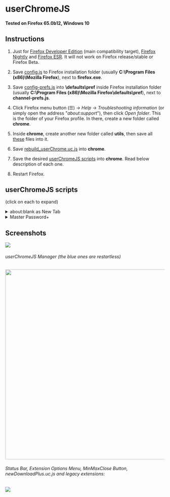 # userChromeJS

#### Tested on Firefox 65.0b12, Windows 10

## Instructions

1. Just for [Firefox Developer Edition](https://www.mozilla.org/firefox/developer/) (main compatibility target), [Firefox Nightly](https://www.mozilla.org/firefox/channel/desktop/#nightly) and [Firefox ESR](https://www.mozilla.org/en-US/firefox/organizations/all/). It will not work on Firefox release/stable or Firefox Beta.

2. Save [config.js](https://github.com/xiaoxiaoflood/firefox-scripts/raw/master/installation-folder/config.js) to Firefox installation folder (usually **C:\Program Files (x86)\Mozilla Firefox**), next to **firefox.exe**.

3. Save [config-prefs.js](https://raw.githubusercontent.com/xiaoxiaoflood/firefox-scripts/master/installation-folder/config-prefs.js) into **\defaults\pref** inside Firefox installation folder (usually **C:\Program Files (x86)\Mozilla Firefox\defaults\pref**), next to **channel-prefs.js**.

4. Click Firefox menu button (☰) -> *Help* -> *Troubleshooting information* (or simply open the address "*about:support*"), then click *Open folder*. This is the folder of your Firefox profile. In there, create a new folder called **chrome**.

5. Inside **chrome**, create another new folder called **utils**, then save all [these](https://github.com/xiaoxiaoflood/firefox-scripts/tree/master/chrome/utils) files into it.

6. Save [rebuild_userChrome.uc.js](https://github.com/xiaoxiaoflood/firefox-scripts/raw/master/chrome/rebuild_userChrome.uc.js) into **chrome**.

7. Save the desired [userChromeJS scripts](https://github.com/xiaoxiaoflood/firefox-scripts/tree/master/chrome) into **chrome**. Read below description of each one.

8. Restart Firefox.

## userChromeJS scripts

(click on each to expand)
<details>
  <summary>about:blank as New Tab</summary>
  Self-descriptive title. For clean, light and empty New Tab page.

  [Download link](https://github.com/xiaoxiaoflood/firefox-scripts/raw/master/chrome/aboutBlankNewTab.uc.js).  
</details>
<details>
  <summary>Master Password+</summary>
  Locks Firefox with password. It will prompt the password on browser startup or anytime when you lock it with Ctrl+Alt+Shift+W.
  
  You need to set a master password in <i>Firefox Options > Privacy & Security > [×] Use a master password</i>.

  [Download link](https://github.com/xiaoxiaoflood/firefox-scripts/raw/master/chrome/masterPasswordPlus.uc.js).  

  Locked:
  ![Locked](https://i.imgur.com/cE3sUGT.png "Locked")

  Unlocked:
  ![Unlocked](https://i.imgur.com/KOkEJq5.png "Unlocked")
</details>

## Screenshots

<img src="https://github.com/xiaoxiaoflood/firefox-scripts/raw/master/screenshots/folder.png">

###### userChromeJS Manager (the blue ones are restartless)
<img src="https://github.com/xiaoxiaoflood/firefox-scripts/raw/master/screenshots/rebuild_userChrome.png" height="600">

###### Status Bar, Extension Options Menu, MinMaxClose Button, newDownloadPlus.uc.js and legacy extensions:
<img  src="https://github.com/xiaoxiaoflood/firefox-scripts/raw/master/screenshots/window.png">
